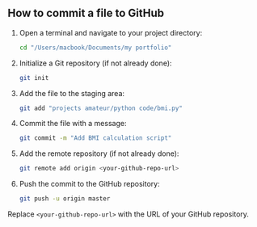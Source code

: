 
## How to commit a file to GitHub

1. Open a terminal and navigate to your project directory:
    ```sh
    cd "/Users/macbook/Documents/my portfolio"
    ```

2. Initialize a Git repository (if not already done):
    ```sh
    git init
    ```

3. Add the file to the staging area:
    ```sh
    git add "projects amateur/python code/bmi.py"
    ```

4. Commit the file with a message:
    ```sh
    git commit -m "Add BMI calculation script"
    ```

5. Add the remote repository (if not already done):
    ```sh
    git remote add origin <your-github-repo-url>
    ```

6. Push the commit to the GitHub repository:
    ```sh
    git push -u origin master
    ```

Replace `<your-github-repo-url>` with the URL of your GitHub repository.
